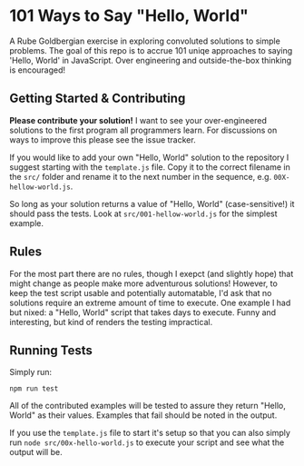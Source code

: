 # 101 Ways to Say "Hello, World"

A Rube Goldbergian exercise in exploring convoluted solutions to simple problems. The goal of this repo is to accrue 101 uniqe approaches to saying 'Hello, World' in JavaScript. Over engineering and outside-the-box thinking is encouraged!

## Getting Started & Contributing

**Please contribute your solution!** I want to see your over-engineered solutions to the first program all programmers learn. For discussions on ways to improve this please see the issue tracker.

If you would like to add your own "Hello, World" solution to the repository I suggest starting with the `template.js` file. Copy it to the correct filename in the `src/` folder and rename it to the next number in the sequence, e.g. `00X-hellow-world.js`. 

So long as your solution returns a value of "Hello, World" (case-sensitive!) it should pass the tests. Look at `src/001-hellow-world.js` for the simplest example.

## Rules

For the most part there are no rules, though I exepct (and slightly hope) that might change as people make more adventurous solutions! However, to keep the test script usable and potentially automatable, I'd ask that no solutions require an extreme amount of time to execute. One example I had but nixed: a "Hello, World" script that takes days to execute. Funny and interesting, but kind of renders the testing impractical.


## Running Tests

Simply run:

`npm run test`

All of the contributed examples will be tested to assure they return "Hello, World" as their values. Examples that fail should be noted in the output.

If you use the `template.js` file to start it's setup so that you can also simply run `node src/00x-hello-world.js` to execute your script and see what the output will be.

